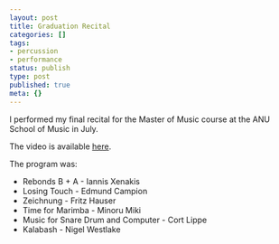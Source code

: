 ```yaml
---
layout: post
title: Graduation Recital
categories: []
tags:
- percussion
- performance
status: publish
type: post
published: true
meta: {}
---
```


I performed my final recital for the Master of Music course at the ANU School of Music in July.

The video is available [here](http://gallery.me.com/cpmartin#100183).

The program was:

* Rebonds B + A - Iannis Xenakis
* Losing Touch - Edmund Campion
* Zeichnung - Fritz Hauser
* Time for Marimba - Minoru Miki
* Music for Snare Drum and Computer - Cort Lippe
* Kalabash - Nigel Westlake
